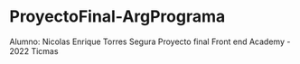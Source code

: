# ProyectoFinal-ArgPrograma
Alumno: Nicolas Enrique Torres Segura
Proyecto final Front end Academy - 2022 Ticmas
